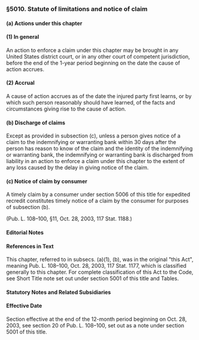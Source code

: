 ### §5010. Statute of limitations and notice of claim ###

#### (a) Actions under this chapter ####

#### (1) In general ####

An action to enforce a claim under this chapter may be brought in any United States district court, or in any other court of competent jurisdiction, before the end of the 1-year period beginning on the date the cause of action accrues.

#### (2) Accrual ####

A cause of action accrues as of the date the injured party first learns, or by which such person reasonably should have learned, of the facts and circumstances giving rise to the cause of action.

#### (b) Discharge of claims ####

Except as provided in subsection (c), unless a person gives notice of a claim to the indemnifying or warranting bank within 30 days after the person has reason to know of the claim and the identity of the indemnifying or warranting bank, the indemnifying or warranting bank is discharged from liability in an action to enforce a claim under this chapter to the extent of any loss caused by the delay in giving notice of the claim.

#### (c) Notice of claim by consumer ####

A timely claim by a consumer under section 5006 of this title for expedited recredit constitutes timely notice of a claim by the consumer for purposes of subsection (b).

(Pub. L. 108–100, §11, Oct. 28, 2003, 117 Stat. 1188.)

#### **Editorial Notes** ####

#### References in Text ####

This chapter, referred to in subsecs. (a)(1), (b), was in the original "this Act", meaning Pub. L. 108–100, Oct. 28, 2003, 117 Stat. 1177, which is classified generally to this chapter. For complete classification of this Act to the Code, see Short Title note set out under section 5001 of this title and Tables.

#### **Statutory Notes and Related Subsidiaries** ####

#### Effective Date ####

Section effective at the end of the 12-month period beginning on Oct. 28, 2003, see section 20 of Pub. L. 108–100, set out as a note under section 5001 of this title.
